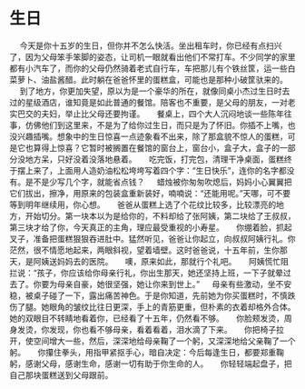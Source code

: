 # 生日
　 今天是你十五岁的生日，但你并不怎么快活。坐出租车时，你已经有点扫兴了，因为父母笨手笨脚的姿态，让司机一眼就看出他们不常打车。不少同学的家里都有小汽车了，而你的父母仍然骑着老式自行车，车把那儿有个铁丝筐，运一些白菜萝卜、油盐酱醋。此时躺在爸爸怀里的蛋糕盒，可能也是那种小破筐驮来的。 
　 到了地方，你更加失望，原以为是一个豪华的所在，就像同桌小杰过生日时去过的星级酒店，谁知竟是如此普通的餐馆。陪客也不重要，是父母的朋友，一对老实巴交的夫妇，举止比父母还要拘谨。 
　 餐桌上，四个大人沉闷地谈一些陈年往事，仿佛他们到这里来，不是为了给你过生日，而只是为了怀旧。你插不上嘴，也没兴趣插嘴。想象中的生日惊喜一点迹象看不出来，除了那盒貌不惊人的蛋糕，可是它也算得上惊喜？它暂时被搁置在餐馆的窗台上，窗台小，盒子大，盒子的一部分没地方呆，只好没着没落地悬着。 
　 吃完饭，打完包，清理干净桌面，蛋糕终于摆上来了，上面用人造奶油松松垮垮写着四个字：“生日快乐”，连你的名字都没有。是不是少写几个字，就能省点钱？ 
　 蜡烛被你匆匆吹熄后，妈妈小心翼翼把它们拔出，擦净，用原来的包装盒重新装好，喃喃说：“还能用呢。”天哪，可不要等到明年继续用，你心想。 
　 爸爸从蛋糕上选了个花纹比较多，比较漂亮的地方，开始切分。第一块本以为是给你的，不料却给了张阿姨，第二块给了王叔叔，第三块才给了你，今天真正的主角，理应最受重视的小寿星。 
　 你绷着脸，抓起叉子，准备把蛋糕狠狠吞进肚中。猛然听见，爸爸让你起立，向叔叔阿姨行礼。你茫然，很不情愿地起来，两眼斜视，望着墙壁。这时爸爸说，十五年前，生你那天，是阿姨送妈妈去的医院。 
　 噢，原来如此，那就行个礼吧。 
　 阿姨慌忙阻拦说：“孩子，你应该给你母亲行礼，你出生那天，她还坚持上班，一下子就晕过去了。你要为母亲自豪，她很坚强，她让你来到世上。” 
　 母亲有些激动，坐不安稳，被桌子碰了一下，露出痛苦神色。于是你知道，先前她为你买蛋糕时，不慎跌伤了腿。她眼角的皱纹比往日更深，手上的青筋更重，但朴素的衣着却格外合体。她的双眼目不转睛地看着你，已经看了十五年，仍然看不够。 
　 你脸颊发烫，周身发烫，你发现，你也看不够母亲，看着看着，泪水滴了下来。 
　 你把椅子拉开，使空间增大一些，然后，深深地给母亲鞠了一个躬，又深深地给父亲鞠了一个躬。 
　 你攥住拳头，用指甲紧抠手心，暗自决定：今后每逢生日，都要郑重鞠躬，感谢父母，感谢生命，感谢一切有助于你生命的人。 
　 你轻轻端起盘子，把自己那块蛋糕送到父母跟前。
  